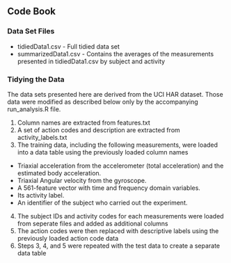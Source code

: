 ## Code Book

### Data Set Files
* tidiedData1.csv - Full tidied data set
* summarizedData1.csv - Contains the averages of the measurements presented in tidiedData1.csv by subject and activity


### Tidying the Data
The data sets presented here are derived from the UCI HAR dataset.  Those data were modified as described below only by the accompanying run_analysis.R file.

1. Column names are extracted from features.txt
2. A set of action codes and description are extracted from activity_labels.txt
3. The training data, including the following measurements, were loaded into a data table using the previously loaded column names
  - Triaxial acceleration from the accelerometer (total acceleration) and the estimated body acceleration.
  - Triaxial Angular velocity from the gyroscope. 
  - A 561-feature vector with time and frequency domain variables. 
  - Its activity label. 
  - An identifier of the subject who carried out the experiment.
4. The subject IDs and activity codes for each measurements were loaded from seperate files and added as additional columns
5. The action codes were then replaced with descriptive labels using the previously loaded action code data
6. Steps 3, 4, and 5 were repeated with the test data to create a separate data table
